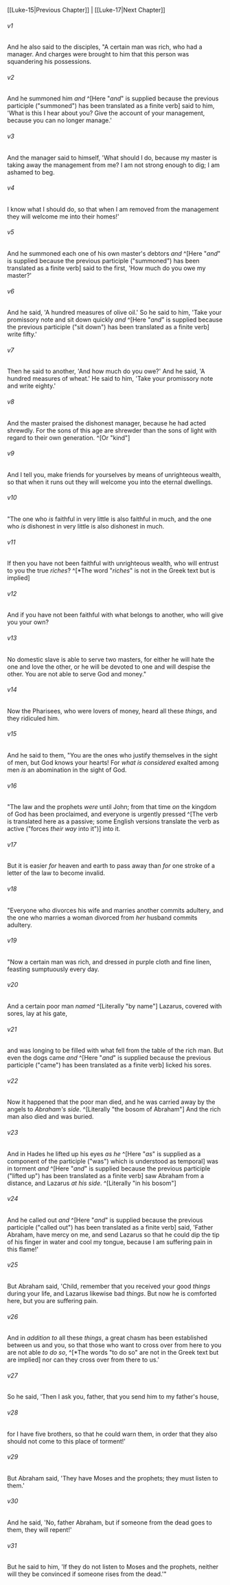 ﻿---
aliases:
  - Luke 16
---

[[Luke-15|Previous Chapter]] | [[Luke-17|Next Chapter]]

###### v1
And he also said to the disciples, "A certain man was rich, who had a manager. And charges were brought to him that this person was squandering his possessions.

###### v2
And he summoned him _and_ ^[Here "_and_" is supplied because the previous participle ("summoned") has been translated as a finite verb] said to him, 'What is this I hear about you? Give the account of your management, because you can no longer manage.'

###### v3
And the manager said to himself, 'What should I do, because my master is taking away the management from me? I am not strong enough to dig; I am ashamed to beg.

###### v4
I know what I should do, so that when I am removed from the management they will welcome me into their homes!'

###### v5
And he summoned each one of his own master's debtors _and_ ^[Here "_and_" is supplied because the previous participle ("summoned") has been translated as a finite verb] said to the first, 'How much do you owe my master?'

###### v6
And he said, 'A hundred measures of olive oil.' So he said to him, 'Take your promissory note and sit down quickly _and_ ^[Here "_and_" is supplied because the previous participle ("sit down") has been translated as a finite verb] write fifty.'

###### v7
Then he said to another, 'And how much do you owe?' And he said, 'A hundred measures of wheat.' He said to him, 'Take your promissory note and write eighty.'

###### v8
And the master praised the dishonest manager, because he had acted shrewdly. For the sons of this age are shrewder than the sons of light with regard to their own generation. ^[Or "kind"]

###### v9
And I tell you, make friends for yourselves by means of unrighteous wealth, so that when it runs out they will welcome you into the eternal dwellings.

###### v10
"The one who _is_ faithful in very little is also faithful in much, and the one who _is_ dishonest in very little is also dishonest in much.

###### v11
If then you have not been faithful with unrighteous wealth, who will entrust to you the true _riches_? ^[*The word "_riches_" is not in the Greek text but is implied]

###### v12
And if you have not been faithful with what belongs to another, who will give you your own?

###### v13
No domestic slave is able to serve two masters, for either he will hate the one and love the other, or he will be devoted to one and will despise the other. You are not able to serve God and money."

###### v14
Now the Pharisees, who were lovers of money, heard all these _things_, and they ridiculed him.

###### v15
And he said to them, "You are the ones who justify themselves in the sight of men, but God knows your hearts! For _what is_ _considered_ exalted among men _is_ an abomination in the sight of God.

###### v16
"The law and the prophets _were_ until John; from that time _on_ the kingdom of God has been proclaimed, and everyone is urgently pressed ^[The verb is translated here as a passive; some English versions translate the verb as active ("forces _their way_ into it")] into it.

###### v17
But it is easier _for_ heaven and earth to pass away than _for_ one stroke of a letter of the law to become invalid.

###### v18
"Everyone who divorces his wife and marries another commits adultery, and the one who marries a woman divorced from _her_ husband commits adultery.

###### v19
"Now a certain man was rich, and dressed _in_ purple cloth and fine linen, feasting sumptuously every day.

###### v20
And a certain poor man _named_ ^[Literally "by name"] Lazarus, covered with sores, lay at his gate,

###### v21
and was longing to be filled with what fell from the table of the rich man. But even the dogs came _and_ ^[Here "_and_" is supplied because the previous participle ("came") has been translated as a finite verb] licked his sores.

###### v22
Now it happened that the poor man died, and he was carried away by the angels to _Abraham's side_. ^[Literally "the bosom of Abraham"] And the rich man also died and was buried.

###### v23
And in Hades he lifted up his eyes _as he_ ^[Here "_as_" is supplied as a component of the participle ("was") which is understood as temporal] was in torment _and_ ^[Here "_and_" is supplied because the previous participle ("lifted up") has been translated as a finite verb] saw Abraham from a distance, and Lazarus _at his side_. ^[Literally "in his bosom"]

###### v24
And he called out _and_ ^[Here "_and_" is supplied because the previous participle ("called out") has been translated as a finite verb] said, 'Father Abraham, have mercy on me, and send Lazarus so that he could dip the tip of his finger in water and cool my tongue, because I am suffering pain in this flame!'

###### v25
But Abraham said, 'Child, remember that you received your good _things_ during your life, and Lazarus likewise bad _things_. But now he is comforted here, but you are suffering pain.

###### v26
And in _addition to_ all these _things_, a great chasm has been established between us and you, so that those who want to cross over from here to you are not able _to do so_, ^[*The words "to do so" are not in the Greek text but are implied] nor can they cross over from there to us.'

###### v27
So he said, 'Then I ask you, father, that you send him to my father's house,

###### v28
for I have five brothers, so that he could warn them, in order that they also should not come to this place of torment!'

###### v29
But Abraham said, 'They have Moses and the prophets; they must listen to them.'

###### v30
And he said, 'No, father Abraham, but if someone from the dead goes to them, they will repent!'

###### v31
But he said to him, 'If they do not listen to Moses and the prophets, neither will they be convinced if someone rises from the dead.'"